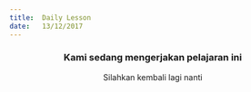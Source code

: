 ```yaml
---
title:  Daily Lesson
date:   13/12/2017
---
```


### <center>Kami sedang mengerjakan pelajaran ini</center>
<center>Silahkan kembali lagi nanti</center>
